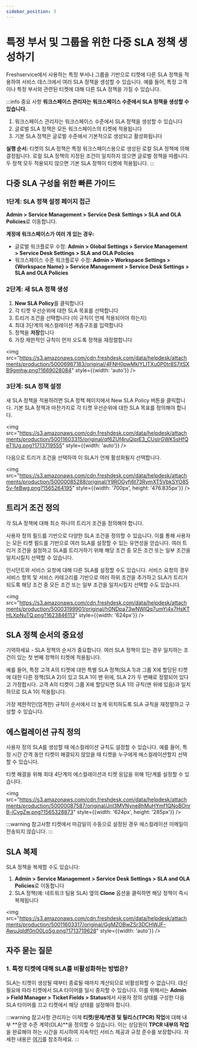 ```yaml
---
sidebar_position: 3
---
```


# 특정 부서 및 그룹을 위한 다중 SLA 정책 생성하기

Freshservice에서 사용하는 특정 부서나 그룹을 기반으로 티켓에 다른 SLA 정책을 적용하여 서비스 데스크에서 여러 SLA 정책을 생성할 수 있습니다. 예를 들어, 특정 고객이나 특정 부서와 관련된 티켓에 대해 다른 SLA 정책을 가질 수 있습니다.

:::info 중요 사항
**워크스페이스 관리자는 워크스페이스 수준에서 SLA 정책을 생성할 수 있습니다.**

1. 워크스페이스 관리자는 워크스페이스 수준에서 SLA 정책을 생성할 수 있습니다
2. 글로벌 SLA 정책은 모든 워크스페이스의 티켓에 적용됩니다
3. 기본 SLA 정책은 글로벌 수준에서 기본적으로 생성되고 활성화됩니다

**실행 순서:** 티켓의 SLA 정책은 특정 워크스페이스용으로 생성된 로컬 SLA 정책에 의해 결정됩니다. 로컬 SLA 정책의 지정된 조건이 일치하지 않으면 글로벌 정책을 따릅니다. 두 정책 모두 적용되지 않으면 기본 SLA 정책이 티켓에 적용됩니다.
:::

## 다중 SLA 구성을 위한 빠른 가이드

### 1단계: SLA 정책 설정 페이지 접근

**Admin > Service Management > Service Desk Settings > SLA and OLA Policies**로 이동합니다.

**계정에 워크스페이스가 여러 개 있는 경우:**
- 글로벌 워크플로우 수정: **Admin > Global Settings > Service Management > Service Desk Settings > SLA and OLA Policies**
- 워크스페이스 수준 워크플로우 수정: **Admin > Workspace Settings > {Workspace Name} > Service Management > Service Desk Settings > SLA and OLA Policies**

### 2단계: 새 SLA 정책 생성

1. **New SLA Policy**를 클릭합니다
2. 각 티켓 우선순위에 대한 SLA 목표를 선택합니다
3. 트리거 조건을 선택합니다 (이 규칙이 언제 적용되어야 하는지)
4. 최대 3단계의 에스컬레이션 계층구조를 입력합니다
5. 정책을 **저장**합니다
6. 가장 제한적인 규칙이 먼저 오도록 정책을 재정렬합니다

<img src="https://s3.amazonaws.com/cdn.freshdesk.com/data/helpdesk/attachments/production/50006967183/original/4FNH0pwMklYLITXu0P0tr8S7jtSXB9gmhw.png?1669028084" style={{width: 'auto'}} />

### 3단계: SLA 정책 설정

새 SLA 정책을 적용하려면 SLA 정책 페이지에서 New SLA Policy 버튼을 클릭합니다. 기본 SLA 정책과 마찬가지로 각 티켓 우선순위에 대한 SLA 목표를 정의해야 합니다.

<img src="https://s3.amazonaws.com/cdn.freshdesk.com/data/helpdesk/attachments/production/50011603315/original/qf6ZUf4ruQjpjE3_CUslrGWK5sHfQeT1Ug.png?1713719555" style={{width: 'auto'}} />

다음으로 트리거 조건을 선택하여 이 SLA가 언제 활성화될지 선택합니다.

<img src="https://s3.amazonaws.com/cdn.freshdesk.com/data/helpdesk/attachments/production/50000085288/original/Y9ROGyfj6t73RymXT5VbkSYO855v-feBwg.png?1565264195" style={{width: '700px', height: '476.835px'}} />

## 트리거 조건 정의

각 SLA 정책에 대해 최소 하나의 트리거 조건을 정의해야 합니다.

사용자 정의 필드를 기반으로 다양한 SLA 조건을 정의할 수 있습니다. 이를 통해 사용자는 모든 티켓 필드를 기반으로 여러 SLA를 설정할 수 있는 유연성을 얻습니다. 여러 트리거 조건을 설정하고 SLA를 트리거하기 위해 해당 조건 중 모든 조건 또는 일부 조건을 일치시킬지 선택할 수 있습니다.

인시던트와 서비스 요청에 대해 다른 SLA를 설정할 수도 있습니다. 서비스 요청의 경우 서비스 항목 및 서비스 카테고리를 기반으로 여러 하위 조건을 추가하고 SLA가 트리거되도록 해당 조건 중 모든 조건 또는 일부 조건을 일치시킬지 선택할 수도 있습니다.

<img src="https://s3.amazonaws.com/cdn.freshdesk.com/data/helpdesk/attachments/production/50003199901/original/h0NDpa73wNWlQq7umYj4x7HsKTHLXpNuTQ.png?1623846113" style={{width: '624px'}} />

## SLA 정책 순서의 중요성

기억하세요 - SLA 정책의 순서가 중요합니다. 여러 SLA 정책이 있는 경우 일치하는 조건이 있는 첫 번째 정책이 티켓에 적용됩니다.

예를 들어, 특정 고객 A의 티켓에 대한 특별 SLA 정책(SLA 1)과 그룹 X에 할당된 티켓에 대한 다른 정책(SLA 2)이 있고 SLA 1이 맨 위에, SLA 2가 두 번째로 정렬되어 있다고 가정합시다. 고객 A의 티켓이 그룹 X에 할당되면 SLA 1의 규칙(맨 위에 있음)과 일치하므로 SLA 1이 적용됩니다.

가장 제한적인(엄격한) 규칙이 순서에서 더 높게 위치하도록 SLA 규칙을 재정렬하고 구성할 수 있습니다.

## 에스컬레이션 규칙 정의

사용자 정의 SLA를 생성할 때 에스컬레이션 규칙도 설정할 수 있습니다. 예를 들어, 특정 시간 간격 동안 티켓이 해결되지 않았을 때 티켓을 누구에게 에스컬레이션할지 선택할 수 있습니다.

티켓 해결을 위해 최대 4단계의 에스컬레이션과 티켓 응답을 위해 1단계를 설정할 수 있습니다.

<img src="https://s3.amazonaws.com/cdn.freshdesk.com/data/helpdesk/attachments/production/50000087587/original/JnI3MVNyne8hMuHYmf1QNoBOnrB-jCvgZw.png?1565328873" style={{width: '624px', height: '285px'}} />

:::warning 참고사항
티켓에서 마감일이 수동으로 설정된 경우 에스컬레이션 이메일이 전송되지 않습니다.
:::

## SLA 복제

SLA 정책을 복제할 수도 있습니다:

1. **Admin > Service Management > Service Desk Settings > SLA and OLA Policies**로 이동합니다
2. SLA 정책(예: 네트워크 팀용 SLA) 옆의 **Clone** 옵션을 클릭하면 해당 정책이 즉시 복제됩니다

<img src="https://s3.amazonaws.com/cdn.freshdesk.com/data/helpdesk/attachments/production/50011603317/original/GgMZOBwZSr3DCHWJF-AwuJqIdf0nO0LoSg.png?1713719628" style={{width: 'auto'}} />

## 자주 묻는 질문

### 1. 특정 티켓에 대해 SLA를 비활성화하는 방법은?

SLA는 티켓이 생성될 때부터 종료될 때까지 계산되므로 비활성화할 수 없습니다. 대신 필요에 따라 티켓에서 SLA 타이머를 일시 중지할 수 있습니다. 이를 위해서는 **Admin > Field Manager > Ticket Fields > Status**에서 사용자 정의 상태를 구성한 다음 SLA 타이머를 끄고 티켓에서 해당 상태를 설정해야 합니다.

:::warning 참고사항
관리자는 이제 **티켓/문제/변경 및 릴리스(TPCR) 작업**에 대해 내부 **운영 수준 계약(OLA)**을 정의할 수 있습니다. 이는 상담원이 **TPCR 내부의 작업**을 완료해야 하는 시간을 지시하여 지속적인 서비스 제공과 규정 준수를 보장합니다. 자세한 내용은 [여기](https://support.freshservice.com/en/support/solutions/articles/50000004246-setting-up-ola-policies-for-tasks?utm_source=SLA_solutionarticle&utm_medium=SLA_solutionarticle&utm_campaign=SLA_solutionarticle)를 참조하세요.
:::